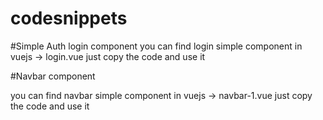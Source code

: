 ﻿# codesnippets

#Simple Auth login component
you can find login simple component in vuejs -> login.vue
just copy the code and use it

 #Navbar component

you can find navbar simple component in vuejs -> navbar-1.vue
just copy the code and use it
